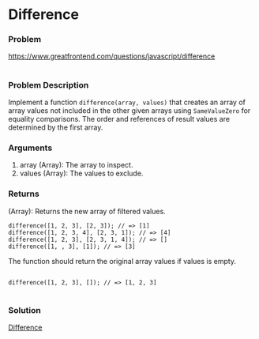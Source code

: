 # Difference

### Problem

https://www.greatfrontend.com/questions/javascript/difference

#

### Problem Description

Implement a function `difference(array, values)` that creates an array of array values not included in the other given arrays using `SameValueZero` for equality comparisons. The order and references of result values are determined by the first array.

### Arguments

1. array (Array): The array to inspect.
2. values (Array): The values to exclude.

### Returns
(Array): Returns the new array of filtered values.


```
difference([1, 2, 3], [2, 3]); // => [1]
difference([1, 2, 3, 4], [2, 3, 1]); // => [4]
difference([1, 2, 3], [2, 3, 1, 4]); // => []
difference([1, , 3], [1]); // => [3]

```

The function should return the original array values if values is empty.

```

difference([1, 2, 3], []); // => [1, 2, 3]

```


#

### Solution

[Difference](./difference/difference.js)